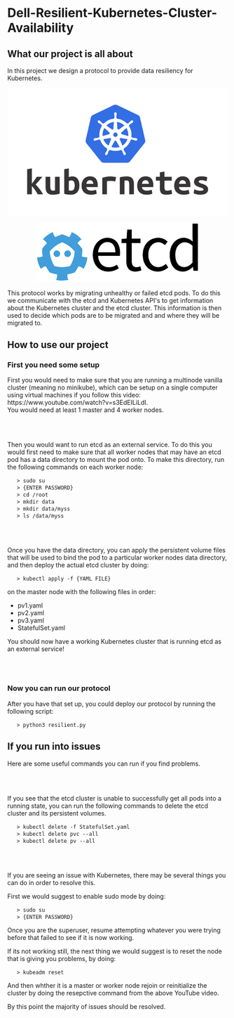 # Dell-Resilient-Kubernetes-Cluster-Availability

<h2> What our project is all about </h2>

In this project we design a protocol to provide data resiliency for Kubernetes. 



<p align="center">
   <img src="images/Kubernetes_logo.png" alt="Kubernetes logo"/>
</p>

<p align="center">
  <img src="images/etcd.png" alt="etcd logo"/>
</p>

This protocol works by migrating unhealthy or failed etcd pods. To do this we communicate with the etcd and Kubernetes API's to get information about the Kubernetes cluster and the etcd cluster. This information is then used to decide which pods are to be migrated and and where they will be migrated to. 

<h2> How to use our project </h2>

<h3> First you need some setup </h3>
First you would need to make sure that you are running a multinode vanilla cluster (meaning no minikube), which can be setup on a single computer using virtual machines if you follow this video: <br> https://www.youtube.com/watch?v=s3EdEILiLdI. </br> You would need at least 1 master and 4 worker nodes. 

<br> </br>

Then you would want to run etcd as an external service. To do this you would first need to make sure that all worker nodes that may have an etcd pod has a data directory to mount the pod onto. To make this directory, run the following commands on each worker node:

```
   > sudo su
   > {ENTER PASSWORD}
   > cd /root
   > mkdir data
   > mkdir data/myss
   > ls /data/myss
```
<br> </br>

Once you have the data directory, you can apply the persistent volume files that will be used to bind the pod to a particular worker nodes data directory, and then deploy the actual etcd cluster by doing:

```
   > kubectl apply -f {YAML FILE}
```
on the master node with the following files  in order: 
- pv1.yaml 
- pv2.yaml
- pv3.yaml
- StatefulSet.yaml

You should now have a working Kubernetes cluster that is running etcd as an external service!

<br> </br>
<h3> Now you can run our protocol </h3>

After you have that set up, you could deploy our protocol by running the following script:

```
   > python3 resilient.py
```

<h2> If you run into issues </h2>

Here are some useful commands you can run if you find problems.

<br> </br>

If you see that the etcd cluster is unable to successfully get all pods into a running state, you can run the following commands to delete the etcd cluster and its persistent volumes. 
```
   > kubectl delete -f StatefulSet.yaml
   > kubectl delete pvc --all
   > kubectl delete pv --all
```

<br> </br>

If you are seeing an issue with Kubernetes, there may be several things you can do in order to resolve this. 

First we would suggest to enable sudo mode by doing:
```
   > sudo su
   > {ENTER PASSWORD}
```
Once you are the superuser, resume attempting whatever you were trying before that failed to see if it is now working. 


If its not working still, the next thing we would suggest is to reset the node that is giving you problems, by doing:
```
   > kubeadm reset
```
And then whther it is a master or worker node rejoin or reinitialize the cluster by doing the resepctive command from the above YouTube video.


By this point the majority of issues should be resolved. 
